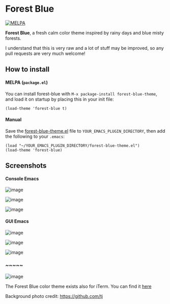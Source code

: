 # Forest Blue

[![MELPA](https://melpa.org/packages/forest-blue-theme-badge.svg)](https://melpa.org/#/forest-blue-theme)

**Forest Blue**, a fresh calm color theme inspired by rainy days and blue misty forests.

I understand that this is very raw and a lot of stuff may be improved, so any pull requests are very much welcome!

## How to install
#### MELPA (`package.el`)

You can install forest-blue with `M-x package-install forest-blue-theme`, and load it on startup by placing this in your init file:

```elisp
(load-theme 'forest-blue t)
```

#### Manual

Save the [forest-blue-theme.el](https://github.com/olkinn/forest-blue-emacs/blob/master/forest-blue-theme.el) file to
`YOUR_EMACS_PLUGIN_DIRECTORY`, then add the following to your `.emacs`:

  ```elisp
  (load "~/YOUR_EMACS_PLUGIN_DIRECTORY/forest-blue-theme.el")
  (load-theme 'forest-blue)
  ```



## Screenshots
#### Console Emacs

![image](https://raw.githubusercontent.com/olkinn/forest-blue-emacs/master/screenshots/terminal1.png)

![image](https://raw.githubusercontent.com/olkinn/forest-blue-emacs/master/screenshots/terminal2.png)

![image](https://raw.githubusercontent.com/olkinn/forest-blue-emacs/master/screenshots/terminal3.png)

#### GUI Emacs

![image](https://raw.githubusercontent.com/olkinn/forest-blue-emacs/master/screenshots/gui1.png)

![image](https://raw.githubusercontent.com/olkinn/forest-blue-emacs/master/screenshots/gui2.png)

![image](https://raw.githubusercontent.com/olkinn/forest-blue-emacs/master/screenshots/gui3.png)

### ~~~~~

![image](https://raw.githubusercontent.com/olkinn/forest-blue-emacs/master/screenshots/emacs-iterm.png)

The Forest Blue color theme exists also for iTerm. 
You can find it [here](https://github.com/olkinn/forest-blue-iTerm)


Background photo credit: https://github.com/tj
